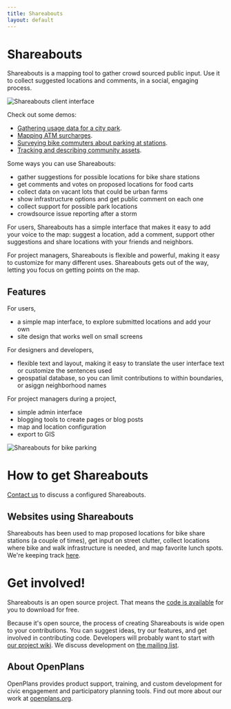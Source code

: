 ```yaml
---
title: Shareabouts
layout: default
---
```


Shareabouts
==========

Shareabouts is a mapping tool to gather crowd sourced public input. Use it to collect suggested locations and comments, in a social, engaging process. 

![Shareabouts client interface](https://img.skitch.com/20120919-exxdf3yi93xng6ykxu3t75id7n.png "Shareabouts")

Check out some demos:
* [Gathering usage data for a city park](http://sistercities-civicworks.dotcloud.com/).
* [Mapping ATM surcharges](http://nosur-civicworks.dotcloud.com/).
* [Surveying bike commuters about parking at stations](http://bikeparking-civicworks.dotcloud.com/).
* [Tracking and describing community assets](http://communitymap-civicworks.dotcloud.com/).

Some ways you can use Shareabouts: 
* gather suggestions for possible locations for bike share stations
* get comments and votes on proposed locations for food carts
* collect data on vacant lots that could be urban farms
* show infrastructure options and get public comment on each one
* collect support for possible park locations
* crowdsource issue reporting after a storm

For users, Shareabouts has a simple interface that makes it easy to add your voice to the map: suggest a location, add a comment, support other suggestions and share locations with your friends and neighbors. 

For project managers, Shareabouts is flexible and powerful, making it easy to customize for many different uses. Shareabouts gets out of the way, letting you focus on getting points on the map.

Features
----------------

For users,
* a simple map interface, to explore submitted locations and add your own
* site design that works well on small screens

For designers and developers,
* flexible text and layout, making it easy to translate the user interface text or customize the sentences used 
* geospatial database, so you can limit contributions to within boundaries, or asiggn neighborhood names

For project managers during a project,
* simple admin interface
* blogging tools to create pages or blog posts
* map and location configuration 
* export to GIS 

![Shareabouts for bike parking](https://img.skitch.com/20120919-f5257949m9yd9scfy5tu7tqpa1.png "Using Shareabouts to map bike parking")

How to get Shareabouts
=================

[Contact us](http://openplans.org/contact-us/) to discuss a configured Shareabouts.

Websites using Shareabouts
---------------

Shareabouts has been used to map proposed locations for bike share stations (a couple of times), get input on street clutter, collect locations where bike and walk infrastructure is needed, and map favorite lunch spots. We're keeping track [here](https://github.com/openplans/shareabouts/wiki/Projects-that-use-Shareabouts).

Get involved!
=============

Shareabouts is an open source project. That means the [code is available](https://github.com/openplans/shareabouts) for you to download for free.

Because it's open source, the process of creating Shareabouts is wide open to your contributions. You can suggest ideas, try our features, and get involved in contributing code. Developers will probably want to start with [our project wiki](https://github.com/openplans/shareabouts/wiki). We discuss development on [the mailing list](https://groups.google.com/group/shareabouts-dev).

About OpenPlans
----------------
OpenPlans provides product support, training, and custom development for civic engagement and participatory planning tools. Find out more about our work at [openplans.org](http://openplans.org/civicworks).


